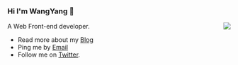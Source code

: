 ### Hi I'm WangYang 👋


<img align="right" src="https://github-readme-stats.vercel.app/api?username=wy916787036&show_icons=true&icon_color=0366d6&text_color=24292e&bg_color=ffffff&hide_title=true" />

A Web Front-end developer. 

- Read more about my [Blog](https://wangyangplus.com/)
- Ping me by [Email](mailto:i@wangyangplus.com)
- Follow me on [Twitter](https://twitter.com/WangYang96).
